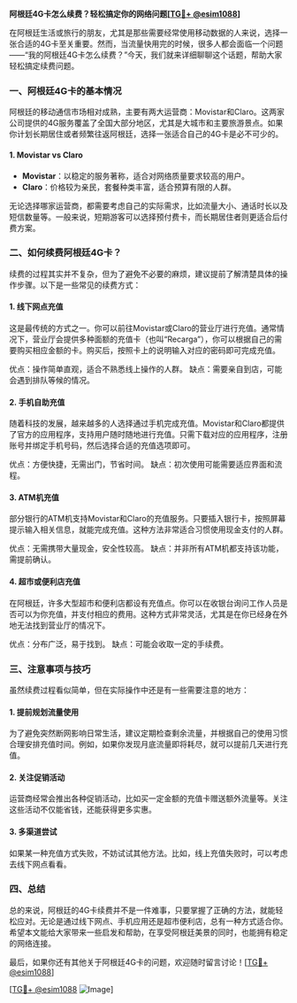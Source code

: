 **阿根廷4G卡怎么续费？轻松搞定你的网络问题[[TG💪+ @esim1088](https://t.me/s/esim1088)]**

在阿根廷生活或旅行的朋友，尤其是那些需要经常使用移动数据的人来说，选择一张合适的4G卡至关重要。然而，当流量快用完的时候，很多人都会面临一个问题——“我的阿根廷4G卡怎么续费？”今天，我们就来详细聊聊这个话题，帮助大家轻松搞定续费问题。

### 一、阿根廷4G卡的基本情况

阿根廷的移动通信市场相对成熟，主要有两大运营商：Movistar和Claro。这两家公司提供的4G服务覆盖了全国大部分地区，尤其是大城市和主要旅游景点。如果你计划长期居住或者频繁往返阿根廷，选择一张适合自己的4G卡是必不可少的。

#### 1. Movistar vs Claro
- **Movistar**：以稳定的服务著称，适合对网络质量要求较高的用户。
- **Claro**：价格较为亲民，套餐种类丰富，适合预算有限的人群。

无论选择哪家运营商，都需要考虑自己的实际需求，比如流量大小、通话时长以及短信数量等。一般来说，短期游客可以选择预付费卡，而长期居住者则更适合后付费方案。

### 二、如何续费阿根廷4G卡？

续费的过程其实并不复杂，但为了避免不必要的麻烦，建议提前了解清楚具体的操作步骤。以下是一些常见的续费方式：

#### 1. 线下网点充值
这是最传统的方式之一。你可以前往Movistar或Claro的营业厅进行充值。通常情况下，营业厅会提供多种面额的充值卡（也叫“Recarga”），你可以根据自己的需要购买相应金额的卡。购买后，按照卡上的说明输入对应的密码即可完成充值。

优点：操作简单直观，适合不熟悉线上操作的人群。
缺点：需要亲自到店，可能会遇到排队等候的情况。

#### 2. 手机自助充值
随着科技的发展，越来越多的人选择通过手机完成充值。Movistar和Claro都提供了官方的应用程序，支持用户随时随地进行充值。只需下载对应的应用程序，注册账号并绑定手机号码，然后选择合适的充值选项即可。

优点：方便快捷，无需出门，节省时间。
缺点：初次使用可能需要适应界面和流程。

#### 3. ATM机充值
部分银行的ATM机支持Movistar和Claro的充值服务。只要插入银行卡，按照屏幕提示输入相关信息，就能完成充值。这种方法非常适合习惯使用现金支付的人群。

优点：无需携带大量现金，安全性较高。
缺点：并非所有ATM机都支持该功能，需提前确认。

#### 4. 超市或便利店充值
在阿根廷，许多大型超市和便利店都设有充值点。你可以在收银台询问工作人员是否可以为你充值，并支付相应的费用。这种方式非常灵活，尤其是在你已经身在外地无法找到营业厅的情况下。

优点：分布广泛，易于找到。
缺点：可能会收取一定的手续费。

### 三、注意事项与技巧

虽然续费过程看似简单，但在实际操作中还是有一些需要注意的地方：

#### 1. 提前规划流量使用
为了避免突然断网影响日常生活，建议定期检查剩余流量，并根据自己的使用习惯合理安排充值时间。例如，如果你发现月底流量即将耗尽，就可以提前几天进行充值。

#### 2. 关注促销活动
运营商经常会推出各种促销活动，比如买一定金额的充值卡赠送额外流量等。关注这些活动不仅能省钱，还能获得更多实惠。

#### 3. 多渠道尝试
如果某一种充值方式失败，不妨试试其他方法。比如，线上充值失败时，可以考虑去线下网点看看。

### 四、总结

总的来说，阿根廷的4G卡续费并不是一件难事，只要掌握了正确的方法，就能轻松应对。无论是通过线下网点、手机应用还是超市便利店，总有一种方式适合你。希望本文能给大家带来一些启发和帮助，在享受阿根廷美景的同时，也能拥有稳定的网络连接。

最后，如果你还有其他关于阿根廷4G卡的问题，欢迎随时留言讨论！[[TG💪+ @esim1088](https://t.me/s/esim1088)] 

[[TG💪+ @esim1088](https://t.me/s/esim1088) ![Image](https://i.postimg.cc/4NQfJmqS/Snipaste-2025-05-13-00-14-12.png)]